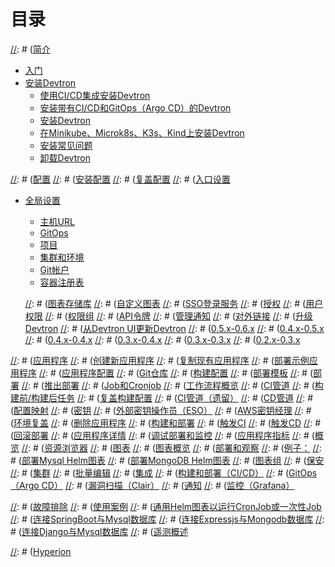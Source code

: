 ﻿# 目录

[//]: # ([简介](README.md)
* [入门](setup/getting-started/getting-started.md)
* [安装Devtron](setup/install/README.md)
  * [使用CI/CD集成安装Devtron](setup/install/install-devtron-with-cicd.md)
  * [安装带有CI/CD和GitOps（Argo CD）的Devtron](setup/install/install-devtron-with-cicd-with-gitops.md)
  * [安装Devtron](setup/install/install-devtron.md)
  * [在Minikube、Microk8s、K3s、Kind上安装Devtron](setup/install/Install-devtron-on-Minikube-Microk8s-K3s-Kind.md)
  * [安装常见问题](setup/install/faq-on-installation.md)
  * [卸载Devtron](setup/install/uninstall-devtron.md)

[//]: # ([配置](setup/configurations/configurations-overview.md)
  [//]: # ([安装配置](setup/install/installation-configuration.md)
  [//]: # ([复盖配置](setup/install/override-default-devtron-installation-configs.md)
  [//]: # ([入口设置](setup/install/ingress-setup.md)

* [全局设置](user-guide/global-configurations/README.md)
  * [主机URL](user-guide/global-configurations/host-url.md)
  * [GitOps](user-guide/global-configurations/gitops.md)
  * [项目](user-guide/global-configurations/projects.md)
  * [集群和环境](user-guide/global-configurations/cluster-and-environments.md)
  * [Git帐户](user-guide/global-configurations/git-accounts.md)
  * [容器注册表](user-guide/global-configurations/docker-registries.md)

  [//]: # ([图表存储库](user-guide/global-configurations/chart-repo.md)
  [//]: # ([自定义图表](user-guide/global-configurations/custom-charts.md)
  [//]: # ([SSO登录服务](user-guide/global-configurations/sso-login.md)
  [//]: # ([授权](user-guide/global-configurations/authorization/README.md)
    [//]: # ([用户权限](user-guide/global-configurations/authorization/user-access.md)
    [//]: # ([权限组](user-guide/global-configurations/authorization/permission-groups.md)
    [//]: # ([API令牌](user-guide/global-configurations/authorization/api-tokens.md)
  [//]: # ([管理通知](user-guide/global-configurations/manage-notification.md)
  [//]: # ([对外链接](user-guide/global-configurations/external-links.md)
[//]: # ([升级Devtron](setup/upgrade/README.md)
  [//]: # ([从Devtron UI更新Devtron](setup/upgrade/upgrade-devtron-ui.md)
  [//]: # ([0.5.x-0.6.x](setup/upgrade/devtron-upgrade-0.5.x-0.6.x.md)
  [//]: # ([0.4.x-0.5.x](setup/upgrade/devtron-upgrade-0.4.x-0.5.x.md)
  [//]: # ([0.4.x-0.4.x](setup/upgrade/devtron-upgrade-0.4.x-0.4.x.md)
  [//]: # ([0.3.x-0.4.x](setup/upgrade/devtron-upgrade-0.3.x-0.4.x.md)
  [//]: # ([0.3.x-0.3.x](setup/upgrade/devtron-upgrade-0.3.x-0.3.x.md)
  [//]: # ([0.2.x-0.3.x](setup/upgrade/devtron-upgrade-0.2.x-0.3.x.md)

[//]: # (## 使用方法)

[//]: # ([应用程序](user-guide/applications.md)
  [//]: # ([创建新应用程序](user-guide/create-application.md)
  [//]: # ([复制现有应用程序](user-guide/cloning-application.md)
  [//]: # ([部署示例应用程序](user-guide/Deploy-sample-app/nodejs_app.md)
  [//]: # ([应用程序配置](user-guide/creating-application/README.md)
  [//]: # ([Git仓库](user-guide/creating-application/git-material.md)
  [//]: # ([构建配置](user-guide/creating-application/docker-build-configuration.md)
  [//]: # ([部署模板](user-guide/creating-application/deployment-template.md)
  [//]: # ([部署](user-guide/creating-application/deployment-template/deployment.md)
  [//]: # ([推出部署](user-guide/creating-application/deployment-template/rollout-deployment.md)
  [//]: # ([Job和Cronjob](user-guide/creating-application/deployment-template/job-and-cronjob.md)
  [//]: # ([工作流程概览](user-guide/creating-application/workflow/README.md)
  [//]: # ([CI管道](user-guide/creating-application/workflow/ci-pipeline.md)
  [//]: # ([构建前/构建后任务](user-guide/creating-application/workflow/ci-build-pre-post-plugins.md)
  [//]: # ([复盖构建配置](user-guide/creating-application/container-registry-override.md)
  [//]: # ([CI管道（遗留）](user-guide/creating-application/workflow/ci-pipeline-legacy.md)
  [//]: # ([CD管道](user-guide/creating-application/workflow/cd-pipeline.md)
  [//]: # ([配置映射](user-guide/creating-application/config-maps.md)
  [//]: # ([密钥](user-guide/creating-application/secrets.md)
  [//]: # ([外部密钥操作员（ESO）](user-guide/creating-application/eso/README.md)
  [//]: # ([AWS密钥经理](user-guide/creating-application/eso/aws-eso.md)
  [//]: # ([环境复盖](user-guide/creating-application/environment-overrides.md)
  [//]: # ([删除应用程序](user-guide/deleting-application.md)
  [//]: # ([构建和部署](user-guide/deploying-application/README.md)
  [//]: # ([触发CI](user-guide/deploying-application/triggering-ci.md)
  [//]: # ([触发CD](user-guide/deploying-application/triggering-cd.md)
  [//]: # ([回滚部署](user-guide/deploying-application/rollback-deployment.md)
  [//]: # ([应用程序详情](user-guide/creating-application/app-details.md)
  [//]: # ([调试部署和监控](user-guide/debugging-deployment-and-monitoring.md)
  [//]: # ([应用程序指标](user-guide/creating-application/app-metrics.md)
  [//]: # ([概览](user-guide/creating-application/overview.md)
[//]: # ([资源浏览器](user-guide/resource-browser.md)
[//]: # ([图表](user-guide/deploy-chart/README.md)
[//]: # ([图表概览](user-guide/deploy-chart/overview-of-charts.md)
[//]: # ([部署和观察](user-guide/deploy-chart/deployment-of-charts.md)
[//]: # ([例子：](user-guide/deploy-chart/examples/README.md)
[//]: # ([部署Mysql Helm图表](user-guide/deploy-chart/examples/deploying-mysql-helm-chart.md)
[//]: # ([部署MongoDB Helm图表](user-guide/deploy-chart/examples/deploying-mongodb-helm-chart.md)
[//]: # ([图表组](user-guide/deploy-chart/chart-group.md)
[//]: # ([保安](user-guide/security-features.md)
[//]: # ([集群](user-guide/clusters.md)
[//]: # ([批量编辑](user-guide/bulk-update.md)
[//]: # ([集成](user-guide/integrations/README.md)
[//]: # ([构建和部署（CI/CD）](user-guide/integrations/build-and-deploy-ci-cd.md)
[//]: # ([GitOps（Argo CD）](user-guide/integrations/argocd.md)
[//]: # ([漏洞扫描（Clair）](user-guide/integrations/clair.md)
[//]: # ([通知](user-guide/integrations/notifications.md)
[//]: # ([监控（Grafana）](user-guide/integrations/grafana.md)

[//]: # (## 资源)

[//]: # ([故障排除](FAQs/devtron-troubleshoot.md)
[//]: # ([使用案例](user-guide/use-cases/README.md)
  [//]: # ([通用Helm图表以运行CronJob或一次性Job](user-guide/use-cases/devtron-generic-helm-chart-to-run-cron-job-or-one-time-job.md)
  [//]: # ([连接SpringBoot与Mysql数据库](user-guide/use-cases/connect-springboot-with-mysql-database.md)
  [//]: # ([连接Expressjs与Mongodb数据库](user-guide/use-cases/connect-expressjs-with-mongodb-database.md)
  [//]: # ([连接Django与Mysql数据库](user-guide/use-cases/connect-django-with-mysql-database.md)
[//]: # ([遥测概述](user-guide/telemetry.md)

[//]: # (## 已弃用)

[//]: # ([Hyperion](hyperion/devtron.md)
